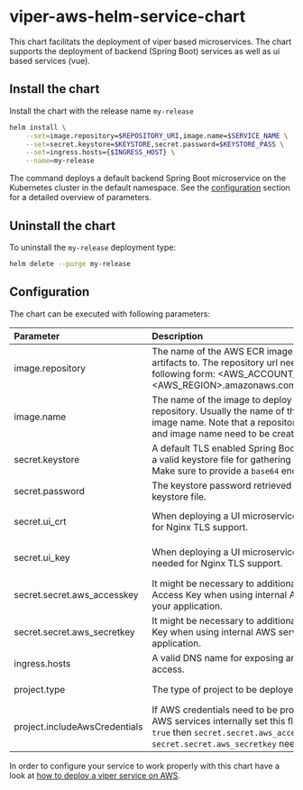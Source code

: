 # viper-aws-helm-service-chart

This chart facilitats the deployment of viper based microservices. The chart supports the deployment of backend (Spring Boot) services as well as
ui based services (vue).

## Install the chart

Install the chart with the release name `my-release`

```bash
helm install \
    --set=image.repository=$REPOSITORY_URI,image.name=$SERVICE_NAME \
    --set=secret.keystore=$KEYSTORE,secret.password=$KEYSTORE_PASS \
    --set=ingress.hosts={$INGRESS_HOST} \
    --name=my-release
```

The command deploys a default backend Spring Boot microservice on the Kubernetes cluster in the default namespace.
See the [configuration](#Configuration) section for a detailed overview of parameters.

## Uninstall the chart

To uninstall the `my-release` deployment type:

```bash
helm delete --purge my-release
```

## Configuration

The chart can be executed with following parameters:

| Parameter                     | Description   | Example  |
| :---------------------------- |:--------------| :-----   |
| image.repository              | The name of the AWS ECR image repository to deploy artifacts to. The repository url needs to be provided in the following form: <AWS_ACCOUNT_ID>.dkr.ecr.<AWS_REGION>.amazonaws.com/<REPOSITORY_NAME> | `111122223333.dkr.ecr.eu-west-1.amazonaws.com/viper` |
| image.name                    | The name of the image to deploy to the AWS ECR repository. Usually the name of the service is used as image name. Note that a repository with proper repo url and image name need to be created in AWS ECR before. | `my-service` |
| secret.keystore               | A default TLS enabled Spring Boot microservice will need a valid keystore file for gathering cert and key references. Make sure to provide a `base64` encoded value. | KEYSTORE = echo -n <KEYSTORE_FILE> &#124;base64)   |
| secret.password               | The keystore password retrieved when generating the keystore file. | `some secret password` |
| secret.ui_crt                 | When deploying a UI microservice a certificate is needed for Nginx TLS support. | Enter a valid certificate as helm argument with name `ui.crt` |
| secret.ui_key                 | When deploying a UI microservice a certificate key is needed for Nginx TLS support. | Enter a valid certificate key as helm argument with name `ui.key` |
| secret.secret.aws_accesskey   | It might be necessary to additionally pass the AWS Access Key when using internal AWS services from within your application.  |  AWS Access Key generated for your user  |
| secret.secret.aws_secretkey   | It might be necessary to additionally pass the AWS Secret Key when using internal AWS services from within your application.  |  AWS Secret Key generated for your user  |
| ingress.hosts                 | A valid DNS name for exposing an ingress route for public access. | `my-service.demo.com` |
| project.type                  | The type of project to be deployed. | Valid values are either `ui` or `backend` |
| project.includeAwsCredentials | If AWS credentials need to be provided for using other AWS services internally set this flag to `true`. When set to `true` then `secret.secret.aws_accesskey` and `secret.secret.aws_secretkey` need to be provided as well. | `true` if AWS credentials should be included, `false` is the default.|

In order to configure your service to work properly with this chart have a look at [how to deploy a viper service on AWS](https://github.com/visual-perceptibility/viper-service-remote-collab-admin/blob/master/README.md).
